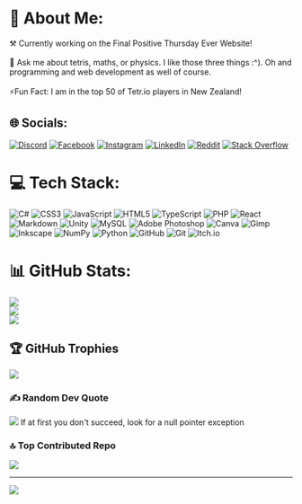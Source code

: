 # 💫 About Me:
⚒️ Currently working on the Final Positive Thursday Ever Website!<br><br>💭 Ask me about tetris, maths, or physics. I like those three things :^). Oh and programming and web development as well of course.<br><br>⚡Fun Fact: I am in the top 50 of Tetr.io players in New Zealand!


## 🌐 Socials:
[![Discord](https://img.shields.io/badge/Discord-%237289DA.svg?logo=discord&logoColor=white)](https://discord.gg/oas_weng) [![Facebook](https://img.shields.io/badge/Facebook-%231877F2.svg?logo=Facebook&logoColor=white)](https://facebook.com/YanxuanWeng) [![Instagram](https://img.shields.io/badge/Instagram-%23E4405F.svg?logo=Instagram&logoColor=white)](https://instagram.com/yanxuan_weng) [![LinkedIn](https://img.shields.io/badge/LinkedIn-%230077B5.svg?logo=linkedin&logoColor=white)](https://linkedin.com/in/YanxuanWeng) [![Reddit](https://img.shields.io/badge/Reddit-%23FF4500.svg?logo=Reddit&logoColor=white)](https://reddit.com/user/NOINHELL) [![Stack Overflow](https://img.shields.io/badge/-Stackoverflow-FE7A16?logo=stack-overflow&logoColor=white)](https://stackoverflow.com/users/21654848) 

# 💻 Tech Stack:
![C#](https://img.shields.io/badge/c%23-%23239120.svg?style=for-the-badge&logo=csharp&logoColor=white) ![CSS3](https://img.shields.io/badge/css3-%231572B6.svg?style=for-the-badge&logo=css3&logoColor=white) ![JavaScript](https://img.shields.io/badge/javascript-%23323330.svg?style=for-the-badge&logo=javascript&logoColor=%23F7DF1E) ![HTML5](https://img.shields.io/badge/html5-%23E34F26.svg?style=for-the-badge&logo=html5&logoColor=white) ![TypeScript](https://img.shields.io/badge/typescript-%23007ACC.svg?style=for-the-badge&logo=typescript&logoColor=white) ![PHP](https://img.shields.io/badge/php-%23777BB4.svg?style=for-the-badge&logo=php&logoColor=white) ![React](https://img.shields.io/badge/react-%2320232a.svg?style=for-the-badge&logo=react&logoColor=%2361DAFB) ![Markdown](https://img.shields.io/badge/markdown-%23000000.svg?style=for-the-badge&logo=markdown&logoColor=white) ![Unity](https://img.shields.io/badge/unity-%23000000.svg?style=for-the-badge&logo=unity&logoColor=white) ![MySQL](https://img.shields.io/badge/mysql-4479A1.svg?style=for-the-badge&logo=mysql&logoColor=white) ![Adobe Photoshop](https://img.shields.io/badge/adobe%20photoshop-%2331A8FF.svg?style=for-the-badge&logo=adobe%20photoshop&logoColor=white) ![Canva](https://img.shields.io/badge/Canva-%2300C4CC.svg?style=for-the-badge&logo=Canva&logoColor=white) ![Gimp](https://img.shields.io/badge/Gimp-657D8B?style=for-the-badge&logo=gimp&logoColor=FFFFFF) ![Inkscape](https://img.shields.io/badge/Inkscape-e0e0e0?style=for-the-badge&logo=inkscape&logoColor=080A13) ![NumPy](https://img.shields.io/badge/numpy-%23013243.svg?style=for-the-badge&logo=numpy&logoColor=white) ![Python](https://img.shields.io/badge/python-3670A0?style=for-the-badge&logo=python&logoColor=ffdd54) ![GitHub](https://img.shields.io/badge/github-%23121011.svg?style=for-the-badge&logo=github&logoColor=white) ![Git](https://img.shields.io/badge/git-%23F05033.svg?style=for-the-badge&logo=git&logoColor=white) ![Itch.io](https://img.shields.io/badge/Itch-%23FF0B34.svg?style=for-the-badge&logo=Itch.io&logoColor=white)
# 📊 GitHub Stats:
![](https://github-readme-stats.vercel.app/api?username=YanniTheDev&theme=gotham&hide_border=false&include_all_commits=true&count_private=true)<br/>
![](https://github-readme-streak-stats.herokuapp.com/?user=YanniTheDev&theme=gotham&hide_border=false)<br/>
![](https://github-readme-stats.vercel.app/api/top-langs/?username=YanniTheDev&theme=gotham&hide_border=false&include_all_commits=true&count_private=true&layout=compact)

## 🏆 GitHub Trophies
![](https://github-profile-trophy.vercel.app/?username=YanniTheDev&theme=gotham&no-frame=false&no-bg=true&margin-w=4)

### ✍️ Random Dev Quote
![](https://quotes-github-readme.vercel.app/api?type=horizontal&theme=radical)
If at first you don't succeed, look for a null pointer exception

### 🔝 Top Contributed Repo
![](https://github-contributor-stats.vercel.app/api?username=YanniTheDev&limit=5&theme=dark&combine_all_yearly_contributions=true)

---
[![](https://visitcount.itsvg.in/api?id=YanniTheDev&icon=10&color=13)](https://visitcount.itsvg.in)

<!-- Proudly created with GPRM ( https://gprm.itsvg.in ) -->
